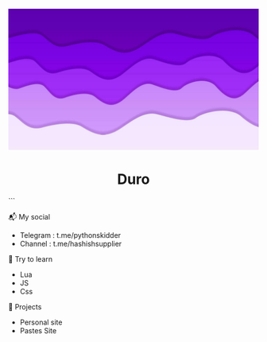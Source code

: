 ![Header](up.jpg)

<h1 align="center">Duro</h1>
<a href="[Github](https://github.com/quelloduro)"></a>
```

📬 My social

- Telegram : t.me/pythonskidder
- Channel  : t.me/hashishsupplier

😤 Try to learn

- Lua
- JS
- Css

🚀 Projects

-  Personal site
-  Pastes Site
```

